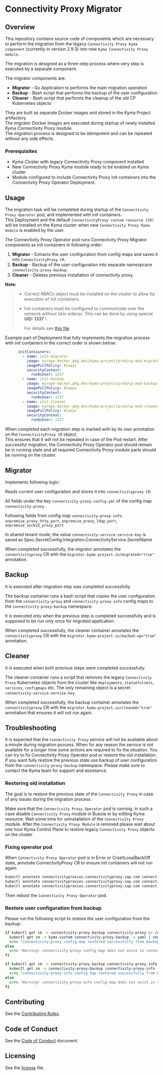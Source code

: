 # Connectivity Proxy Migrator

## Overview

This repository contains source code of components which are necessary to perform the migration from the legacy `Connectivity Proxy Kyma component` (currently in version 2.9.3) into new `Kyma Connectivity Proxy module`.

The migration is designed as a three-step process where very step is executed by a separate component.

The migrator components are:

- **Migrator** - Go Application to performs the main migration operation 
- **Backup** - Bash script that performs the backup of the user configuration
- **Cleaner** - Bash script that performs the cleanup of the old CP Kubernetes objects

They are built as separate Docker images and stored in the Kyma Project artifactory. \
The migrator Docker Images are executed during startup of newly installed Kyma Connectivity Proxy module. \
The migration process is designed to be idempotent and can be repeated without any side effects.

### Prerequisites

  - Kyma Cluster with legacy Connectivity Proxy component installed 
  - New Connectivity Proxy Kyma module ready to be enabled on Kyma cluster
  - Module configured to include Connectivity Proxy init containers into the Connectivity Proxy Operator Deployment.

## Usage

The migration task will be completed during startup of the `Connectivity Proxy Operator` pod, and implemented with init containers. \
This Deployment and the default `ConnectivityProxy custom resource (CR)` will be installed on the Kyma cluster when new `Connectivity Proxy Kyma module` is enabled by the user.

The Connectivity Proxy Operator pod runs Connectivity Proxy Migrator components as init containers in following order:

1. **Migrator** - Extracts the user configuration from config maps and saves it into `ConnectivityProxy CR`.
2. **Backup** - Backup of the user configuration into separate namespcace `connectivity-proxy-backup`.
3. **Cleaner** - Deletes previous installation of connectivity proxy.

**Note:**
> - Correct RBACs object must be installed on the cluster to allow for execution of init containers.
> - Init containers must be configured to communicate over the network without Istio sidecar. This can be done by using special **UID: 1337** \
>
>   For details see [this file](hack/test-deployment/connectivity-proxy-operator-all.yaml)

Example part of Deployment that fully implements the migration process with init containers in the correct order is shown below:

```yaml
      initContainers:
        - name: init-migrator
          image: europe-docker.pkg.dev/kyma-project/prod/cp-mod-migrator:latest
          imagePullPolicy: Always
          securityContext:
            runAsUser: 1337
        - name: init-backup
          image: europe-docker.pkg.dev/kyma-project/prod/cp-mod-backup:latest
          imagePullPolicy: Always
          securityContext:
            runAsUser: 1337
        - name: init-cleaner
          image: europe-docker.pkg.dev/kyma-project/prod/cp-mod-cleaner:latest
          imagePullPolicy: Always
          securityContext:
            runAsUser: 1337
```

When completed each migration step is marked with by its own annotation on the `ConnectivityProxy CR` object. \
This ensures that it will not be repeated in case of the Pod restart. 
After successful migration, the Connectivity Proxy Operator pod should remain be in running state and all required Connectivity Proxy module parts should be running on the cluster.

## Migrator

Implements following logic: 

Reads current user configuration and stores it into `connectivityproxy CR`:

All fields under the key `connectivity-proxy-config.yml`  of the config map `connectivity-proxy` .

Following fields from config map `connectivity-proxy-info`:  `onpremise_proxy_http_port`, `onpremise_proxy_ldap_port`, `onpremise_socks5_proxy_port`

In shared tenant mode, the value _`connectivity-service-service-key`_ is saved as Spec.SecretConfig.Integration.ConnectivityService.SecretName 

When completed successfully, the migrator annotates the `connectivityproxy` CR with the `migrator.kyma-project.io/migrated="true"` annotation.

## Backup

It is executed after migration step was completed successfully.

The backup container runs a bash script that copies the user configuration from the `connectivity-proxy` and `connectivity-proxy-info` config maps to the `connectivity-proxy-backup` namespace.

It is executed only when the previous step is completed successfully and is supposed to be run only once for migrated application.

When completed successfully, the cleaner container annotates the `connectivityproxy` CR with the `migrator.kyma-project.io/backed-up="true"` annotation.

## Cleaner 

It is executed when both previous steps were completed successfully.

The cleaner container runs a script that removes the legacy `Connectivity Proxy` Kubernetes objects from the cluster like `deployments`, `statuefulsets`, `services`, `configmaps` etc. 
The only remaining object is a secret `connectivity-service-service-key`.

When completed successfully, the backup container annotates the `connectivityproxy` CR with the `migrator.kyma-project.io/cleaned="true"` annotation that ensures it will not run again.

## Troubleshooting

It is expected that the `Connectivity Proxy` service will not be available about a minute during migration process.
When for any reason the service is not available for a longer time some actions are required to fix the situation.
You can try to fix Connectivity Proxy Operator pod or restore the old installation.
If you want fully restore the previous state use backup of user configuration from the `connectivity-proxy-backup` namespace.
Please make sure to contact the Kyma team for support and assistance.

### Restoring old installation

The goal is to restore the previous state of the `Connectivity Proxy` in case of any issues during the migration process.

Make sure that the `Connectivity Proxy Operator` pod is running, in such a case disable `Connectivity Proxy` module in Busola or by editing Kyma resource.
Wait some time for uninstallation of the `Connectivity Proxy` module.
After the `Connectivity Proxy Module` is removed please wait about one hour Kyma Control Plane to restore legacy `Connectivity Proxy` objects on the cluster

### Fixing operator pod

When `Connectivity Proxy Operator` pod is in Error or CrashLoopBackOff state, annotate ConnectivityProxy CR to ensure init containers will not run again:

```bash
kubectl annotate connectivityproxies.connectivityproxy.sap.com connectivity-proxy -n kyma-system connectivityproxy\.sap\.com/migrated=true
kubectl annotate connectivityproxies.connectivityproxy.sap.com connectivity-proxy -n kyma-system connectivityproxy\.sap\.com/backed-up=true
kubectl annotate connectivityproxies.connectivityproxy.sap.com connectivity-proxy -n kyma-system connectivityproxy\.sap\.com/cleaned-up=true
```
Then reboot the `Connectivity Proxy Operator` pod.

### Restore user configuration from backup

Please run the following script to restore the user configuration from the backup:

```bash
if kubectl get cm -n connectivity-proxy-backup connectivity-proxy &> /dev/null; then
  kubectl get cm -n kyma-system connectivity-proxy-backup -o yaml | sed s/"namespace: connectivity-proxy-backup"/"namespace: kyma-system"/ | kubectl apply -f -
  echo "connectivity-proxy config map restored successfully from backup"
else
  echo "Warning! connectivity-proxy config map does not exist in connectivity-proxy-backup namespace, operation skipped"
fi

if kubectl get cm -n connectivity-proxy-backup connectivity-proxy-info &> /dev/null; then
  kubectl get cm -n connectivity-proxy-backup connectivity-proxy-info -o yaml | sed s/"namespace: connectivity-proxy-backup"/"namespace: kyma-system"/ | kubectl apply -f -
  echo "connectivity-proxy-info config map restored successfully from backup"
else
  echo "Warning! connectivity-proxy-info config map does not exist in connectivity-proxy-backup namespace, operation skipped"
fi
```


## Contributing
<!--- mandatory section - do not change this! --->

See the [Contributing Rules](CONTRIBUTING.md).

## Code of Conduct
<!--- mandatory section - do not change this! --->

See the [Code of Conduct](CODE_OF_CONDUCT.md) document.

## Licensing
See the [license](./LICENSE) file.
